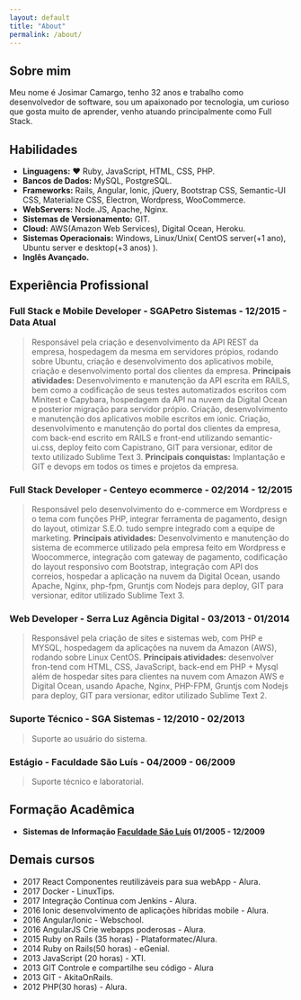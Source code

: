 ```yaml
---
layout: default
title: "About"
permalink: /about/
---
```


## Sobre mim

Meu nome é Josimar Camargo, tenho 32 anos e trabalho como desenvolvedor de software, sou um apaixonado por tecnologia, um curioso que gosta muito de aprender, venho atuando principalmente como Full Stack.

## Habilidades

* **Linguagens:** :heart: Ruby, JavaScript, HTML, CSS, PHP.
* **Bancos de Dados:** MySQL, PostgreSQL.
* **Frameworks:** Rails, Angular, Ionic, jQuery, Bootstrap CSS, Semantic-UI CSS, Materialize CSS, Electron, Wordpress, WooCommerce.
* **WebServers:** Node.JS, Apache, Nginx.
* **Sistemas de Versionamento:** GIT.
* **Cloud:** AWS(Amazon Web Services), Digital Ocean, Heroku.
* **Sistemas Operacionais:** Windows, Linux/Unix( CentOS server(+1 ano), Ubuntu server e desktop(+3 anos) ).
* **Inglês Avançado.**

## Experiência Profissional

### Full Stack e Mobile Developer - SGAPetro Sistemas - 12/2015 - Data Atual
> Responsável pela criação e desenvolvimento da API REST da empresa, hospedagem da mesma em servidores própios, rodando sobre Ubuntu, criação e desenvolvimento dos aplicativos mobile, criação e desenvolvimento portal dos clientes da empresa. **Principais atividades:** Desenvolvimento e manutenção da API escrita em RAILS, bem como a codificação de seus testes automatizados escritos com Minitest e Capybara, hospedagem da API na nuvem da Digital Ocean e posterior migração para servidor própio. Criação, desenvolvimento e manutenção dos aplicativos mobile escritos em ionic. Criação, desenvolvimento e manutenção do portal dos clientes da empresa, com back-end escrito em RAILS e front-end utilizando semantic-ui.css, deploy feito com Capistrano, GIT para versionar, editor de texto utilizado Sublime Text 3. **Principais conquistas:** Implantação e GIT e devops em todos os times e projetos da empresa.

### Full Stack Developer - Centeyo ecommerce - 02/2014 - 12/2015
> Responsável pelo desenvolvimento do e-commerce em Wordpress e o tema com funções PHP, integrar ferramenta de pagamento, design do layout, otimizar S.E.O. tudo sempre integrado com a equipe de marketing. **Principais atividades:** Desenvolvimento e manutenção do sistema de ecommerce utilizado pela empresa feito em Wordpress e Woocommerce, integração com gateway de pagamento, codificação do layout responsivo com Bootstrap, integração com API dos correios, hospedar a aplicação na nuvem da Digital Ocean, usando Apache, Nginx, php­-fpm, Gruntjs com Nodejs para deploy, GIT para versionar, editor utilizado Sublime Text 3.

### Web Developer - Serra Luz Agência Digital - 03/2013 - 01/2014
> Responsável pela criação de sites e sistemas web, com PHP e MYSQL, hospedagem da aplicações na nuvem da Amazon (AWS), rodando sobre Linux CentOS. **Principais atividades:** desenvolver fron-t­end com HTML, CSS, JavaScript, back­-end em PHP + Mysql além de hospedar sites para clientes na nuvem com Amazon AWS e Digital Ocean, usando Apache, Nginx, PHP-FPM, Gruntjs com Nodejs para deploy, GIT para versionar, editor utilizado Sublime Text 2.

### Suporte Técnico - SGA Sistemas - 12/2010 - 02/2013
> Suporte ao usuário do sistema.

### Estágio - Faculdade São Luís - 04/2009 - 06/2009
> Suporte técnico e laboratorial.

## Formação Acadêmica

* **Sistemas de Informação <a href="http://saoluis.br/" target="_blank">Faculdade São Luís</a> 01/2005 - 12/2009**

## Demais cursos

* 2017 React Componentes reutilizáveis para sua webApp - Alura.
* 2017 Docker - LinuxTips.
* 2017 Integração Contínua com Jenkins - Alura.
* 2016 Ionic desenvolvimento de aplicações híbridas mobile - Alura.
* 2016 Angular/Ionic - Webschool.
* 2016 AngularJS Crie webapps poderosas - Alura.
* 2015 Ruby on Rails (35 horas) - Plataformatec/Alura.
* 2014 Ruby on Rails(50 horas) - eGenial.
* 2013 JavaScript (20 horas) - XTI.
* 2013 GIT Controle e compartilhe seu código - Alura
* 2013 GIT - AkitaOnRails.
* 2012 PHP(30 horas) - Alura.

